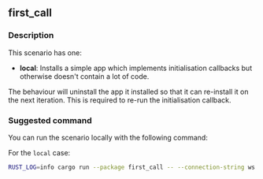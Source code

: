 ## first_call

### Description

This scenario has one:
- **local**: Installs a simple app which implements initialisation callbacks but otherwise doesn't contain a lot of code.

The behaviour will uninstall the app it installed so that it can re-install it on the next iteration. This is required
to re-run the initialisation callback.

### Suggested command

You can run the scenario locally with the following command:

For the `local` case:
```bash
RUST_LOG=info cargo run --package first_call -- --connection-string ws://localhost:8888 --behaviour local --duration 300
```
